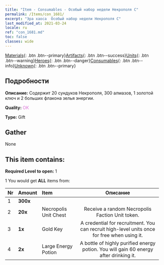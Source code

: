 ```yaml
---
title: "Item - Consumables - Особый набор недели Некрополя C"
permalink: /Items/con_1681/
excerpt: "Эра хаоса  Особый набор недели Некрополя C"
last_modified_at: 2021-03-24
locale: ru
ref: "con_1681.md"
toc: false
classes: wide
---
```

 [Materials](/ru/Items/){: .btn .btn--primary}[Artifacts](/ru/Items/Artifacts/){: .btn .btn--success}[Units](/ru/Items/Units/){: .btn .btn--warning}[Heroes](/ru/Items/Heroes/){: .btn .btn--danger}[Consumables](/ru/Items/Consumables/){: .btn .btn--info}[Unknown](/ru/Items/Unknown/){: .btn .btn--primary}

## Подробности
 **Описание:** Содержит 20 сундуков Некрополя, 300 алмазов, 1 золотой ключ и 2 больших флакона зелья энергии.

 **Quality:** <span style="color: #DA70D6">OK</span>

 **Type:** Gift

## Gather

  None

## This item contains:

 **Required Level to open:** 1

 1 You would get **ALL** items  from:

  | Nr | Amount |     Item    | Описание |
  |:---|:-------|:------------|:-----------:|
  | 1 |  **300x** | <i class="fas fa-gem"/> |  | 
  | 2 |  **20x** | Necropolis Unit Chest | Receive a random Necropolis Faction Unit token.  | 
  | 3 |  **1x** | Gold Key | A credential for recruitment. You can recruit high-level units once for free when using it.  | 
  | 4 |  **2x** | Large Energy Potion | A bottle of highly purified energy potion. You will gain 60 energy after drinking it.  | 
